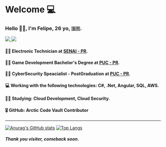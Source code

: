 <h1> Welcome 💻 </h1>
<h3> Hello 👨‍💻, I'm Felipe, 26 yo, 🇧🇷. </h3>
<p>
<a href="https://www.linkedin.com/in/felipehts/"> <img src="https://img.shields.io/badge/-LinkedIn-blue?style=flat-square&logo=Linkedin&logoColor=white&link=https://www.linkedin.com/in/felipehts/"> </a>
<a text-align="center" href="https://github.com/FelipeHitsu"><img src="https://img.shields.io/badge/-Github-000?style=flat-square&logo=Github&logoColor=white&link=https://github.com/FelipeHitsu"></a>
</p>

#### 👨‍💻 Electronic Technician at [SENAI - PR](https://www.senaipr.org.br/).
#### 👨‍🏫 Game Development Bachelor's Degree at [PUC - PR](https://www.pucpr.br/).
#### 👨‍🏫 CyberSecurity Speacialist - PostGraduation at [PUC - PR](https://www.pucpr.br/).
#### 💻 Working with the following technologies: C#, .Net, Angular, SQL, AWS.
#### 👩‍💻 Studying: Cloud Development, Cloud Security.
#### 🎖️ GitHub: Arctic Code Vault Contributor

<hr>

[![Anurag's GitHub stats](https://github-readme-stats.vercel.app/api?username=FelipeSantosTecher&theme=dark&show_icons=true)](https://github.com/FelipeSantosTecher/github-readme-stats) [![Top Langs](https://github-readme-stats.vercel.app/api/top-langs/?username=FelipeSantosTecher&hide=html,ShaderLab&layout=compact&theme=dark&show_icons=true)](https://github.com/FelipeSantosTecher/github-readme-stats)

##### Thank you visiter, comeback soon.
